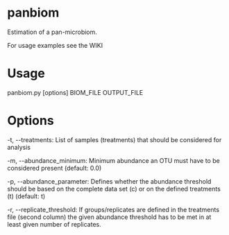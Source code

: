 # panbiom
Estimation of a pan-microbiom.

For usage examples see the WIKI


# Usage
panbiom.py [options] BIOM_FILE OUTPUT_FILE

# Options
-t, --treatments: List of samples (treatments) that should be considered for analysis

-m, --abundance_minimum: Minimum abundance an OTU must have to be considered present (default: 0.0)

-p, --abundance_parameter: Defines whether the abundance threshold should be based on the complete data set (c) or on the defined treatments (t) (default: t)

-r, --replicate_threshold: If groups/replicates are defined in the treatments file (second column) the given abundance threshold has to be met in at least given number of replicates.





